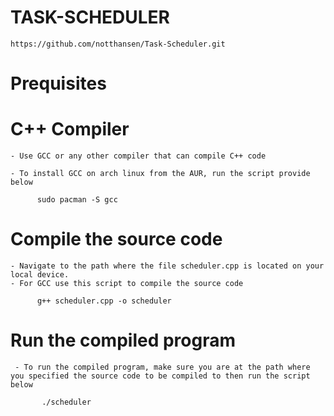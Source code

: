 # TASK-SCHEDULER

    https://github.com/notthansen/Task-Scheduler.git

# Prequisites

# C++ Compiler

    - Use GCC or any other compiler that can compile C++ code

    - To install GCC on arch linux from the AUR, run the script provide below

          sudo pacman -S gcc     

# Compile the source code

    - Navigate to the path where the file scheduler.cpp is located on your local device.    
    - For GCC use this script to compile the source code

          g++ scheduler.cpp -o scheduler

# Run the compiled program

     - To run the compiled program, make sure you are at the path where you specified the source code to be compiled to then run the script below

           ./scheduler
          
  
 
